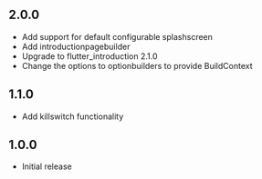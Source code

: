 ## 2.0.0

- Add support for default configurable splashscreen
- Add introductionpagebuilder
- Upgrade to flutter_introduction 2.1.0
- Change the options to optionbuilders to provide BuildContext

## 1.1.0

- Add killswitch functionality

## 1.0.0

- Initial release

